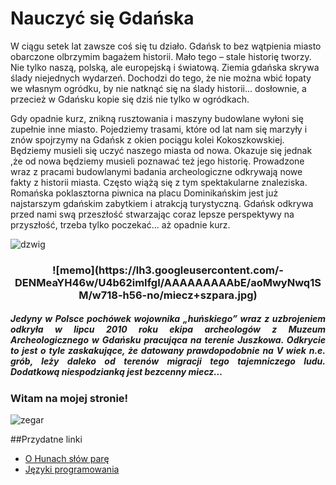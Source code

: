 # Nauczyć się Gdańska

<p>W ciągu setek lat zawsze coś się tu działo. Gdańsk to bez wątpienia miasto obarczone olbrzymim bagażem historii. Mało tego – stale historię tworzy. Nie tylko naszą, polską, ale europejską i światową. Ziemia gdańska skrywa ślady niejednych wydarzeń.  Dochodzi do tego, że nie można wbić łopaty we własnym ogródku, by nie natknąć się na ślady historii... dosłownie, a przecież w Gdańsku kopie się dziś nie tylko w ogródkach. <br/></p>
<p>Gdy opadnie kurz, znikną rusztowania i maszyny budowlane wyłoni się zupełnie inne miasto. Pojedziemy trasami, które od lat nam się marzyły i znów spojrzymy na Gdańsk z okien pociągu kolei Kokoszkowskiej. Będziemy musieli się uczyć naszego miasta od nowa. Okazuje się jednak ,że od nowa będziemy musieli poznawać też jego historię. Prowadzone wraz z pracami budowlanymi badania archeologiczne odkrywają nowe fakty z historii miasta. Często wiążą się z tym spektakularne znaleziska. Romańska poklasztorna piwnica na placu Dominikańskim jest już najstarszym gdańskim zabytkiem i atrakcją turystyczną. Gdańsk odkrywa przed nami swą przeszłość stwarzając coraz lepsze perspektywy na przyszłość, trzeba tylko poczekać...  aż opadnie kurz.</p>

![dzwig](http://www.pkm-sa.pl/glowna/wp-content/uploads/2013/06/PKMobjazd_6.jpg)

<h3 align="center">![memo](https://lh3.googleusercontent.com/-DENMeaYH46w/U4b62imIfgI/AAAAAAAAAbE/aoMwyNwq1SM/w718-h56-no/miecz+szpara.jpg)
<h5 align = "justify">Jedyny w Polsce pochówek wojownika „huńskiego” wraz z uzbrojeniem odkryła w lipcu 2010 roku ekipa archeologów z Muzeum Archeologicznego w Gdańsku pracująca na terenie Juszkowa. Odkrycie to jest o tyle zaskakujące, że datowany prawdopodobnie na V wiek n.e. grób, leży daleko od terenów migracji tego tajemniczego ludu. Dodatkową niespodzianką jest bezcenny miecz…</h5>



### Witam na mojej stronie!

![zegar](https://lh5.googleusercontent.com/-N1cps165eso/U3ORQcpd-zI/AAAAAAAAAXQ/oCV_QrZUZ_4/w401-h535-no/IMG_20140329_085914.jpg)

##Przydatne linki
- [O Hunach słów parę](http://wkrasucki.github.io/readme.md)
- [Języki programowania](http://wkrasucki.github.io/20140222)
